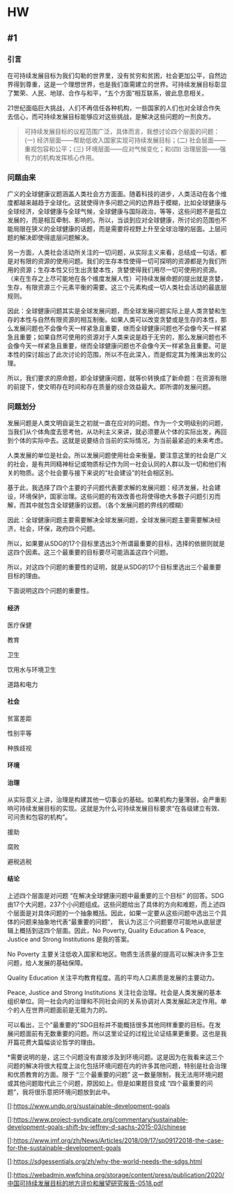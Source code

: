 # HW

## #1

### 引言

在可持续发展目标为我们勾勒的世界里，没有贫穷和贫困，社会更加公平，自然边界得到尊重，这是一个理想世界，也是我们亟需建立的世界。可持续发展目标彰显了繁荣、人民、地球、合作与和平，“五个方面”相互联系，彼此息息相关。

21世纪面临巨大挑战，人们不再信任各种机构，一些国家的人们也对全球合作失去信心，而可持续发展目标能够应对这些挑战，是解决这些问题的一剂良方。

> 可持续发展目标的议程范围广泛，具体而言，我想讨论四个层面的问题：(一) 经济层面——帮助低收入国家实现可持续发展目标；(二) 社会层面——重视包容和公平；(三) 环境层面——应对气候变化；和(四) 治理层面——强有力的机构发挥核心作用。



### 问题由来

广义的全球健康议题涵盖人类社会方方面面。随着科技的进步，人类活动在各个维度都越来越趋于全球化。这就使得许多问题之间的边界趋于模糊，比如全球健康与全球经济，全球健康与全球气候，全球健康与国际政治，等等，这些问题不是孤立发展的，而是相互牵制、影响的。所以，当谈到应对全球健康，所讨论的范围也不能局限在狭义的全球健康的话题，而是需要将视野上升至全球治理的层面。上层问题的解决即使得底层问题解决。

另一方面，人类社会活动所关注的一切问题，从实际主义来看，总结成一句话，都是对有限的资源的使用问题。我们的生存本性使得一切可探明的资源都是为我们所用的资源；生存本性又衍生出贪婪本性，贪婪使得我们用尽一切可使用的资源。（来在生存之上尽可能地在各个维度发展人性）可持续发展命题的提出就是贪婪，生存，有限资源三个元素平衡的需要。这三个元素构成一切人类社会活动的最底层规则。

因此：全球健康问题其实是全球发展问题，而全球发展问题实际上是人类贪婪和生存的本性与自然有限资源的相互制衡。如果人类可以改变贪婪或是生存的本性，那么发展问题也不会像今天一样紧急且重要，继而全球健康问题也不会像今天一样紧急且重要；如果自然可使用的资源对于人类来说是趋于无穷的，那么发展问题也不会像今天一样紧急且重要，继而全球健康问题也不会像今天一样紧急且重要。可是本性的探讨超出了此次讨论的范围，所以不在此深入，而是假定其为推演出发的公理。

所以，我们要求的原命题，即全球健康问题，就等价转换成了新命题：在资源有限的前提下，使文明存在时间和存在质量的综合效益最大。即所谓的发展问题。



### 问题划分

发展问题是人类文明自诞生之初就一直在应对的问题。作为一个文明级别的问题，当我们从个体角度去思考他，从功利主义来讲，就必须要从个体的实际出发，再回到个体的实际中去。这就是说要结合当前的实际情况，为当前最紧迫的未来考虑。

人类发展的单位是社会。所以发展问题使用社会来衡量。要注意这里的社会是广义的社会，是有共同精神标记或物质标记作为同一社会认同的人群以及一切和他们有关的物质。这个社会要与接下来说的“社会建设”的社会相区别。

基于此，我选择了四个主要的子问题代表要求解的发展问题：经济发展，社会建设，环境保护，国家治理。这些问题的有效改善也将使得绝大多数子问题引刃而解，而其中就包含全球健康的议题。（各个发展问题的界线的模糊）

因此：全球健康问题主要需要解决全球发展问题，全球发展问题主要需要解决经济，社会，环保，政府四个问题。

所以，如果要从SDG的17个目标里选出3个所谓最重要的目标，选择的依据则就是这四个因素。这三个最重要的目标要尽可能涵盖这四个问题。

所以，对这四个问题的重要性的证明，就是从SDG的17个目标里选出三个最重要目标的理由。

下面说明这四个问题的重要性。



#### 经济

医疗保健

教育

卫生

饮用水与环境卫生

道路和电力



#### 社会

贫富差距

性别平等

种族歧视



#### 环境





#### 治理

从实际意义上讲，治理是构建其他一切事业的基础。如果机构力量薄弱，会严重影响可持续发展目标的实现。这就是为什么可持续发展目标要求“在各级建立有效、可问责和包容的机构”。



援助

腐败

避税逃税



#### 结论

上述四个层面是对问题 “在解决全球健康问题中最重要的三个目标” 的回答。SDG由17个大问题，237个小问题组成。这些问题给出了具体的方向和难题，而上述四个层面是对具体问题的一个抽象概括。因此，如果一定要从这些问题中选出三个具体的问题来抽象地代表“最重要的问题”， 我认为这三个问题要尽可能地从底层逻辑上概括到这四个层面。因此，No Poverty,  Quality Education & Peace, Justice and Strong Institutions 是我的答案。

No Poverty 主要关注低收入国家和地区。物质生活质量的提高可以解决许多卫生问题，给人发展的基础保障。

Quality Education 关注平均教育程度。高的平均人口素质是发展的主要动力。

Peace, Justice and Strong Institutions 关注社会治理。社会是人类发展的基本组织单位。同一社会内的治理和不同社会间的关系协调对人类发展起决定作用。单个的人在世界问题面前是无能为力的。

可以看出，三个"最重要的"SDG目标并不能概括很多其他同样重要的目标。在发展问题面前有无数重要的问题。所以这里论证的过程比论证结果更重要。这也是我开篇花费大篇幅谈论哲学的理由。

*需要说明的是，这三个问题没有直接涉及到环境问题。这是因为在我看来这三个问题的解决将很大程度上淡化包括环境问题在内的许多其他问题，特别是社会治理和优质教育的方面。限于 “三个最重要的问题” 这一数量限制，我无法用环境问题或其他问题取代此三个问题，原因如上。但是如果题目变成 “四个最重要的问题”，我将很乐意把环境问题放到此中。



[]:https://www.undp.org/sustainable-development-goals

[]:https://www.project-syndicate.org/commentary/sustainable-development-goals-shift-by-jeffrey-d-sachs-2015-03/chinese

[]:https://www.imf.org/zh/News/Articles/2018/09/17/sp09172018-the-case-for-the-sustainable-development-goals

[]:https://sdgessentials.org/zh/why-the-world-needs-the-sdgs.html

[]:https://webadmin.wwfchina.org/storage/content/press/publication/2020/中国可持续发展目标的地方评价和展望研究报告-0518.pdf


